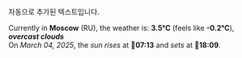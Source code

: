 
자동으로 추가된 텍스트입니다.

<!--START_SECTION:weather:moscow-->
Currently in **Moscow** (RU), the weather is: **3.5°C** (feels like **-0.2°C**), ***overcast clouds***<br/>
On *March 04, 2025*, the *sun rises* at 🌅**07:13** and *sets* at 🌇**18:09**.
<!--END_SECTION:weather-->
